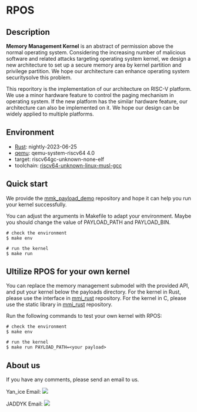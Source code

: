 # RPOS
## Description
**Memory Management Kernel** is an abstract of permission above the normal operating system. Considering the increasing number of malicious software and related attacks targeting operating system kernel, we design a new architecture to set up a secure memory area by kernel partition and privilege partition. We hope our architecture can enhance operating system securitysolve this problem.

This reporitory is the implementation of our architecture on RISC-V platform. We use a minor hardware feature to control the paging mechanism in operating system.
If the new platform has the similar hardware feature, our architecture can also be implemented on it. We hope our design can be widely applied to multiple platforms.

## Environment
- [Rust](https://www.rust-lang.org/tools/install): nightly-2023-06-25
- [qemu](https://github.com/qemu/qemu): qemu-system-riscv64 4.0
- target: riscv64gc-unknown-none-elf
- toolchain: [riscv64-unknown-linux-musl-gcc](https://github.com/riscv-collab/riscv-gnu-toolchain)

## Quick start
We provide the [mmk_payload_demo](https://github.com/MemoryManagementKernel/mmk_payload_demo) repository and hope it can help you run your kernel successfully.

You can adjust the arguments in Makefile to adapt your environment. Maybe you should change the value of PAYLOAD_PATH and PAYLOAD_BIN.

``` shell
# check the environment
$ make env

# run the kernel
$ make run 
```

## Ultilize RPOS for your own kernel
You can replace the memory management submodel with the provided API, and put your kernel below the payloads directory. For the kernel in Rust, please use the interface in [mmi_rust](https://github.com/MemoryManagementKernel/mmi_rust) repository. For the kernel in C, please use the static library in [mmi_rust](https://github.com/MemoryManagementKernel/libmmk) repository.

Run the following commands to test your own kernel with RPOS:
``` shell
# check the environment
$ make env

# run the kernel
$ make run PAYLOAD_PATH=<your payload>
```

## About us
If you have any comments, please send an email to us.

Yan_ice Email: [![](https://img.shields.io/badge/-jaddykwind@gmail.com-black?logo=gmail&style=flat)](mailto:jaddykwind@gmail.com)

JADDYK Email: [![](https://img.shields.io/badge/-jaddykwind@gmail.com-black?logo=gmail&style=flat)](mailto:jaddykwind@gmail.com)
